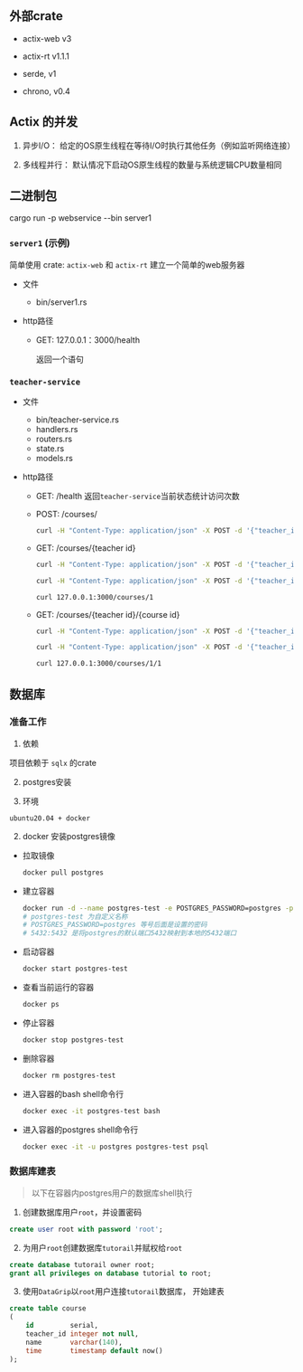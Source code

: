 ## 外部crate

- actix-web v3
- actix-rt v1.1.1

- serde, v1
- chrono, v0.4

## Actix 的并发

1. 异步I/O： 给定的OS原生线程在等待I/O时执行其他任务（例如监听网络连接）

2. 多线程并行： 默认情况下启动OS原生线程的数量与系统逻辑CPU数量相同

## 二进制包

cargo run -p webservice --bin server1

### `server1` (示例)

简单使用 crate: `actix-web` 和 `actix-rt` 建立一个简单的web服务器

- 文件

  - bin/server1.rs

- http路径
  - GET:  127.0.0.1：3000/health
    
    返回一个语句


### `teacher-service`

- 文件

  - bin/teacher-service.rs
  - handlers.rs
  - routers.rs
  - state.rs
  - models.rs

- http路径

  - GET:  /health
    返回`teacher-service`当前状态统计访问次数

  - POST: /courses/

    ```sh
    curl -H "Content-Type: application/json" -X POST -d '{"teacher_id":1, "name":"First course"}' "127.0.0.1:3000/courses/"
    ```

  - GET:  /courses/{teacher id}

    ```sh
    curl -H "Content-Type: application/json" -X POST -d '{"teacher_id":1, "name":"First course"}' "127.0.0.1:3000/courses/"

    curl -H "Content-Type: application/json" -X POST -d '{"teacher_id":1, "name":"Second course"}' "127.0.0.1:3000/courses/"
    
    curl 127.0.0.1:3000/courses/1
    ```

  - GET:  /courses/{teacher id}/{course id}

    ```sh
    curl -H "Content-Type: application/json" -X POST -d '{"teacher_id":1, "name":"First course"}' "127.0.0.1:3000/courses/"

    curl -H "Content-Type: application/json" -X POST -d '{"teacher_id":1, "name":"Second course"}' "127.0.0.1:3000/courses/"

    curl 127.0.0.1:3000/courses/1/1
    ```


## 数据库

### 准备工作

1. 依赖

  项目依赖于 `sqlx` 的crate

2. postgres安装

  1. 环境

    ubuntu20.04 + docker

  2. docker 安装postgres镜像

   - 拉取镜像

      ```sh
      docker pull postgres 
      ```
   - 建立容器

      ```sh
      docker run -d --name postgres-test -e POSTGRES_PASSWORD=postgres -p 5432:5432 postgres
      # postgres-test 为自定义名称
      # POSTGRES_PASSWORD=postgres 等号后面是设置的密码
      # 5432:5432 是将postgres的默认端口5432映射到本地的5432端口 
      ```

   - 启动容器
      ```sh
      docker start postgres-test
      ```

   - 查看当前运行的容器
      ```sh
      docker ps
      ```

   - 停止容器
      ```sh
      docker stop postgres-test
      ```

   - 删除容器
      ```sh
      docker rm postgres-test
      ```

   - 进入容器的bash shell命令行
      ```sh
      docker exec -it postgres-test bash
      ```

   - 进入容器的postgres shell命令行
      ```sh
      docker exec -it -u postgres postgres-test psql
      ```

### 数据库建表

> 以下在容器内postgres用户的数据库shell执行

1. 创建数据库用户`root`，并设置密码
  ```sql
  create user root with password 'root';
  ```

2. 为用户`root`创建数据库`tutorail`并赋权给`root`
  ```sql
  create database tutorail owner root;
  grant all privileges on database tutorial to root;
  ```


3. 使用`DataGrip`以`root`用户连接`tutorail`数据库， 开始建表

  ```sql
  create table course
  (
      id         serial,
      teacher_id integer not null,
      name       varchar(140),
      time       timestamp default now()
  );
  ```


